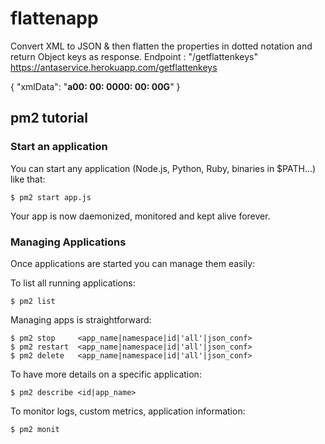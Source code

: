 # flattenapp

Convert XML to JSON  &amp; then flatten the properties in dotted notation and return Object keys as response.
Endpoint : "/getflattenkeys"
https://antaservice.herokuapp.com/getflattenkeys

{
	"xmlData": "<AAAAAAA><B><ConnectionType>a</ConnectionType><StartTime>00: 00: 00</StartTime><EndTime>00: 00: 00</EndTime><UseDataDictionary><UseDataDictionary2>G</UseDataDictionary2></UseDataDictionary></B></AAAAAAA>"
}

## pm2 tutorial

### Start an application

You can start any application (Node.js, Python, Ruby, binaries in $PATH...) like that:

```shell
$ pm2 start app.js
```

Your app is now daemonized, monitored and kept alive forever.

### Managing Applications

Once applications are started you can manage them easily:


To list all running applications:

```shell
$ pm2 list
```

Managing apps is straightforward:

```shell
$ pm2 stop     <app_name|namespace|id|'all'|json_conf>
$ pm2 restart  <app_name|namespace|id|'all'|json_conf>
$ pm2 delete   <app_name|namespace|id|'all'|json_conf>
```

To have more details on a specific application:

```shell
$ pm2 describe <id|app_name>
```

To monitor logs, custom metrics, application information:

```shell
$ pm2 monit
```
